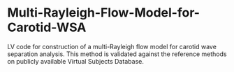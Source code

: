 # Multi-Rayleigh-Flow-Model-for-Carotid-WSA
LV code for construction of a multi-Rayleigh flow model for carotid wave separation analysis. This method is validated against the reference methods on publicly available Virtual Subjects Database. 
